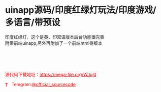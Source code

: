 # uinapp源码/印度红绿灯玩法/印度游戏/多语言/带预设

印度红绿灯，这个是英、印双语版本后台功能很完善<br>附带前端uinapp,另外再附加了一个前端html得版本<br><br><br><br><br>


<p style="color: red;">源代码下载地址：<a href="https://mega-file.org/WJuj0" style="color: red;">https://mega-file.org/WJuj0</a></p><p style="color: red;"><img src="https://cdn-icons-png.flaticon.com/512/2111/2111646.png" alt="Telegram Icon" style="width: 16px; vertical-align: middle; margin-right: 5px;">Telegram:<a href="https://t.me/official_sourcecode" style="color: red;">@official_sourcecode</a></p>